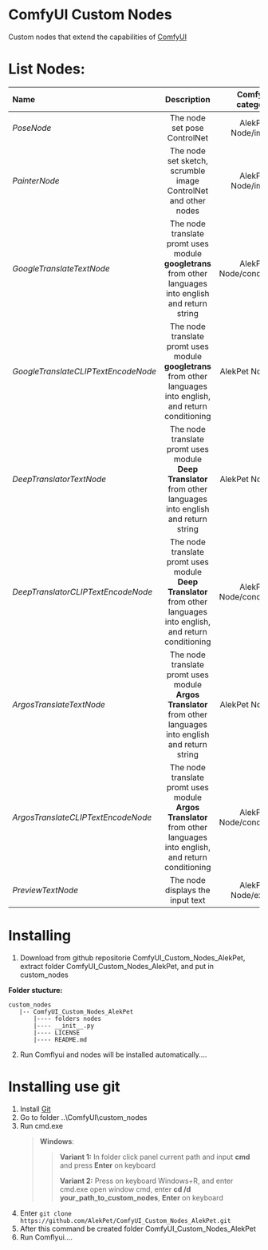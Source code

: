 # ComfyUI Custom Nodes

Custom nodes that extend the capabilities of [ComfyUI](https://github.com/comfyanonymous/ComfyUI)

# List Nodes:

| Name                                |                                                     Description                                                      |     ComfyUI category      |
| :---------------------------------- | :------------------------------------------------------------------------------------------------------------------: | :-----------------------: |
| _PoseNode_                          |                                             The node set pose ControlNet                                             |    AlekPet Node/image     |
| _PainterNode_                       |                            The node set sketch, scrumble image ControlNet and other nodes                            |    AlekPet Node/image     |
| _GoogleTranslateTextNode_           |       The node translate promt uses module **googletrans** from other languages into english and return string       | AlekPet Node/conditioning |
| _GoogleTranslateCLIPTextEncodeNode_ |   The node translate promt uses module **googletrans** from other languages into english, and return conditioning    |     AlekPet Node/text     |
| _DeepTranslatorTextNode_            |     The node translate promt uses module **Deep Translator** from other languages into english and return string     |     AlekPet Node/text     |
| _DeepTranslatorCLIPTextEncodeNode_  | The node translate promt uses module **Deep Translator** from other languages into english, and return conditioning  | AlekPet Node/conditioning |
| _ArgosTranslateTextNode_            |    The node translate promt uses module **Argos Translator** from other languages into english and return string     |     AlekPet Node/text     |
| _ArgosTranslateCLIPTextEncodeNode_  | The node translate promt uses module **Argos Translator** from other languages into english, and return conditioning | AlekPet Node/conditioning |
| _PreviewTextNode_                   |                                           The node displays the input text                                           |    AlekPet Node/extras    |

# Installing

1. Download from github repositorie ComfyUI_Custom_Nodes_AlekPet, extract folder ComfyUI_Custom_Nodes_AlekPet, and put in custom_nodes

**Folder stucture:**

```
custom_nodes
   |-- ComfyUI_Custom_Nodes_AlekPet
       |---- folders nodes
       |---- __init__.py
       |---- LICENSE
       |---- README.md
```

2. Run Comflyui and nodes will be installed automatically....

# Installing use git

1. Install [Git](https://git-scm.com/)
2. Go to folder ..\ComfyUI\custom_nodes
3. Run cmd.exe
   > **Windows**:
   >
   > > **Variant 1:** In folder click panel current path and input **cmd** and press **Enter** on keyboard
   > >
   > > **Variant 2:** Press on keyboard Windows+R, and enter cmd.exe open window cmd, enter **cd /d your_path_to_custom_nodes**, **Enter** on keyboard
4. Enter `git clone https://github.com/AlekPet/ComfyUI_Custom_Nodes_AlekPet.git`
5. After this command be created folder ComfyUI_Custom_Nodes_AlekPet
6. Run Comflyui....
